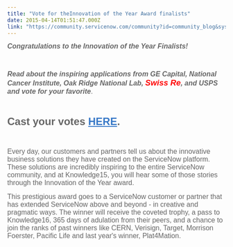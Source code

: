 ```yaml
---
title: "Vote for theInnovation of the Year Award finalists"
date: 2015-04-14T01:51:47.000Z
link: "https://community.servicenow.com/community?id=community_blog&sys_id=37ddaae9dbd0dbc01dcaf3231f961949"
---
```

<p style="font-family: arial, sans-serif; color: #666666;"><span style="text-align: center; color: #666666; font-style: inherit; font-size: 12pt; font-family: arial, sans-serif;"><strong style="font-style: inherit; font-family: inherit;"><em style="font-weight: inherit; font-family: inherit;">Congratulations to the Innovation of the Year Finalists! </em></strong></span></p><p style="font-family: arial, sans-serif; color: #666666;"><span style="text-align: center; color: #666666; font-style: inherit; font-size: 12pt; font-family: arial, sans-serif;"><strong style="font-style: inherit; font-family: inherit;"><em style="font-weight: inherit; font-family: inherit;"><br/></em></strong></span></p><p style="font-family: arial, sans-serif; color: #666666;"><span style="font-style: inherit; font-size: 12pt; font-family: helvetica;"><span style="font-size: 12pt; font-family: arial, sans-serif; color: #666666; text-align: center;"><strong style="font-style: inherit; font-family: inherit;"><em style="font-weight: inherit; font-family: inherit;">Read about the inspiring applications from GE Capital, National Cancer Institute, Oak Ridge National Lab, <span style="font-size: 14pt; color: #ff0000;">Swiss Re</span>, and USPS and vote for your favorite</em></strong></span><span style="font-size: 12pt; font-family: arial, sans-serif; color: #666666; text-align: center;">.</span></span></p><p style="font-family: arial, sans-serif; color: #666666;"><span style="text-align: center; color: #666666; font-style: inherit; font-size: 12pt; font-family: arial, sans-serif;"><br/></span></p><p style="font-family: arial, sans-serif; color: #666666;"><span style="text-align: center; color: #666666; font-style: inherit; font-size: 12pt; font-family: arial, sans-serif;"><strong style="font-size: 24px; font-family: arial, sans-serif; color: #666666; text-align: center;">Cast your votes <a title="" _jive_internal="true" class="jivecontainerTT-hover-container jive-link-community-small" data-containerid="2051" data-containertype="14" data-objectid="2127" data-objecttype="14" href="/community/knowledge-user-conference/knowledge15/content-programs/innovation" style="font-weight: inherit; font-style: inherit; font-family: inherit; color: #3778c7;">HERE</a>.</strong></span></p><p style="font-family: arial, sans-serif; color: #666666;"><span style="font-style: inherit; font-size: 12pt; font-family: helvetica;"><br/></span></p><p style="font-family: arial, sans-serif; color: #666666;"><span style="font-style: inherit; font-size: 12pt; font-family: helvetica;">Every day, our customers and partners tell us about the innovative business solutions they have created on the ServiceNow platform. These solutions are incredibly inspiring to the entire ServiceNow community, and at Knowledge15, you will hear some of those stories through the Innovation of the Year award.</span></p><p></p><p style="font-family: arial, sans-serif; color: #666666;"><span style="font-style: inherit; font-size: 12pt; font-family: helvetica;">This prestigious award goes to a ServiceNow customer or partner that has extended ServiceNow above and beyond - in creative and pragmatic ways. The winner will receive the coveted trophy, a pass to Knowledge16, 365 days of adulation from their peers, and a chance to join the ranks of past winners like CERN, Verisign, Target, Morrison Foerster, Pacific Life and last year's winner, Plat4Mation.</span></p><p style="font-size: 14px; font-family: arial, sans-serif; color: #666666;"></p>
